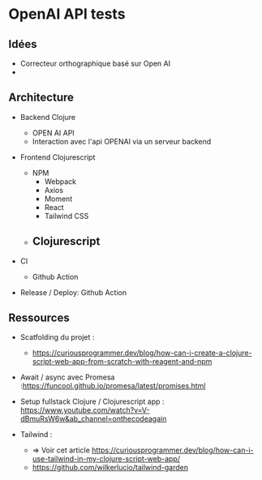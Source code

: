 # OpenAI API tests


## Idées
- Correcteur orthographique basé sur Open AI
- 


## Architecture
- Backend Clojure
  - OPEN AI API
  - Interaction avec l'api OPENAI via un serveur backend

- Frontend Clojurescript
  - NPM
    - Webpack
    - Axios
    - Moment
    - React
    - Tailwind CSS
  - Clojurescript
    - 

- CI 
  - Github Action

- Release / Deploy: Github Action


## Ressources
- Scatfolding du projet :
  - https://curiousprogrammer.dev/blog/how-can-i-create-a-clojure-script-web-app-from-scratch-with-reagent-and-npm
  
- Await / async avec Promesa :https://funcool.github.io/promesa/latest/promises.html
- Setup fullstack Clojure / Clojurescript app : https://www.youtube.com/watch?v=V-dBmuRsW6w&ab_channel=onthecodeagain

- Tailwind :
  - => Voir cet article https://curiousprogrammer.dev/blog/how-can-i-use-tailwind-in-my-clojure-script-web-app/
  - https://github.com/wilkerlucio/tailwind-garden


